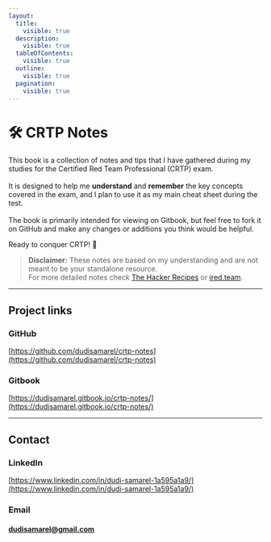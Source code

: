 ```yaml
---
layout:
  title:
    visible: true
  description:
    visible: true
  tableOfContents:
    visible: true
  outline:
    visible: true
  pagination:
    visible: true
---
```


# 🛠 CRTP Notes

This book is a collection of notes and tips that I have gathered during my studies for the Certified Red Team Professional (CRTP) exam.\
\
It is designed to help me **understand** and **remember** the key concepts covered in the exam, and I plan to use it as my main cheat sheet during the test. \
\
The book is primarily intended for viewing on Gitbook, but feel free to fork it on GitHub and make any changes or additions you think would be helpful.

Ready to conquer CRTP! 🚀

> **Disclaimer:** These notes are based on my understanding and are not meant to be your standalone resource.\
> For more detailed notes check [The Hacker Recipes](https://www.thehacker.recipes/) or [ired.team](https://www.ired.team/).

***

## Project links

### GitHub&#x20;

[https://github.com/dudisamarel/crtp-notes](https://github.com/dudisamarel/crtp-notes)

### Gitbook&#x20;

[https://dudisamarel.gitbook.io/crtp-notes/](https://dudisamarel.gitbook.io/crtp-notes/)

***

## Contact

### LinkedIn &#x20;

[https://www.linkedin.com/in/dudi-samarel-1a595a1a9/](https://www.linkedin.com/in/dudi-samarel-1a595a1a9/)

### Email&#x20;

#### dudisamarel@gmail.com



